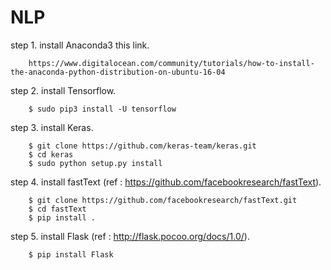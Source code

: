# NLP
step 1. install Anaconda3 this link.

        https://www.digitalocean.com/community/tutorials/how-to-install-the-anaconda-python-distribution-on-ubuntu-16-04 
        
step 2. install Tensorflow.

        $ sudo pip3 install -U tensorflow 
        
step 3. install Keras.

        $ git clone https://github.com/keras-team/keras.git
        $ cd keras
        $ sudo python setup.py install
        
step 4. install fastText (ref : https://github.com/facebookresearch/fastText).

        $ git clone https://github.com/facebookresearch/fastText.git
        $ cd fastText
        $ pip install .

step 5. install Flask (ref : http://flask.pocoo.org/docs/1.0/).

        $ pip install Flask
